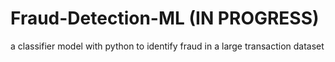 # Fraud-Detection-ML (IN PROGRESS)
a classifier model with python to identify fraud in a large transaction dataset
